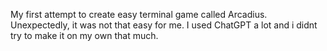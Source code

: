 My first attempt to create easy terminal game called Arcadius. Unexpectedly, it was not that easy for me.
I used ChatGPT a lot and i didnt try to make it on my own that much. 
